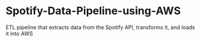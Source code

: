 # Spotify-Data-Pipeline-using-AWS
ETL pipeline that extracts data from the Spotify API, transforms it, and loads it into AWS
